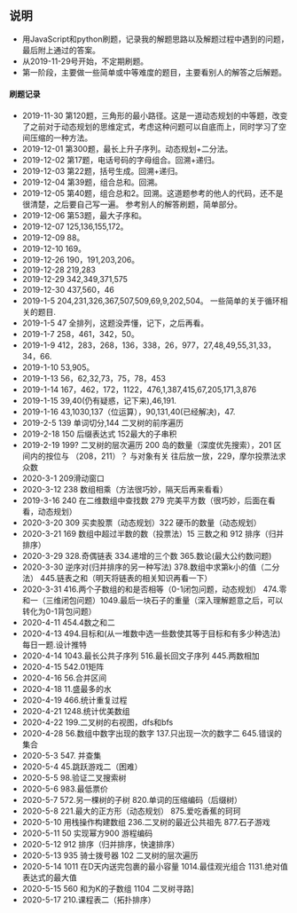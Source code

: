 ## 说明
* 用JavaScript和python刷题，记录我的解题思路以及解题过程中遇到的问题，最后附上通过的答案。
* 从2019-11-29号开始，不定期刷题。
* 第一阶段，主要做一些简单或中等难度的题目，主要看别人的解答之后解题。
#### 刷题记录
* 2019-11-30  第120题，三角形的最小路径。这是一道动态规划的中等题，改变了之前对于动态规划的思维定式，考虑这种问题可以自底而上，同时学习了空间压缩的一种方法。
* 2019-12-01  第300题，最长上升子序列。动态规划+二分法。
* 2019-12-02  第17题，电话号码的字母组合。回溯+递归。
* 2019-12-03  第22题，括号生成。回溯+递归。
* 2019-12-04  第39题，组合总和。回溯。
* 2019-12-05  第40题，组合总和2。回溯。这道题参考的他人的代码，还不是很清楚，之后要自己写一遍。
参考别人的解答刷题，简单部分。
* 2019-12-06  第53题，最大子序和。
* 2019-12-07  125,136,155,172。
* 2019-12-09  88。
* 2019-12-10 169。
* 2019-12-26 190，191,203,206。
* 2019-12-28 219,283
* 2019-12-29 342,349,371,575
* 2019-12-30 437,560，46
* 2019-1-5 204,231,326,367,507,509,69,9,202,504。 一些简单的关于循环相关的题目.
* 2019-1-5 47 全排列，这题没弄懂，记下，之后再看。
* 2019-1-7 258，461，342，50。
* 2019-1-9 412，283，268，136，338，26，977，27,48,49,55,31,33，34，66.
* 2019-1-10 53,905。
* 2019-1-13 56，62,32,73，75，78，453
* 2019-1-14 167，462，172，1122，476,1,387,415,67,205,171,3,876
* 2019-1-15 39,40(仍有疑惑，记下来),46,191.
* 2019-1-16 43,1030,137（位运算），90,131,40(已经解决)，47.
* 2019-2-5 139 单词切分,144 二叉树的前序遍历
* 2019-2-18 150 后缀表达式 152最大的子串积
* 2019-2-19 199? 二叉树的层次遍历  200 岛的数量（深度优先搜索），201 区间内的按位与  （208，211）？ 与对象有关 往后放一放，229，摩尔投票法求众数
* 2020-3-1 209滑动窗口
* 2020-3-12 238 数组相乘（方法很巧妙，隔天后再来看看）
* 2019-3-16 240 在二维数组中查找数 279 完美平方数（很巧妙，后面在看看，动态规划）
* 2020-3-20 309 买卖股票（动态规划）322 硬币的数量（动态规划）
* 2020-3-21 169 数组中超过半数的数（投票法）15 三数之和 912 排序（归并排序）
* 2020-3-29 328.奇偶链表  334.递增的三个数 365.数论(最大公约数问题)
* 2020-3-30 逆序对(归并排序的另一种写法) 378.数组中求第k小的值（二分法） 445.链表之和（明天将链表的相关知识再看一下）
* 2020-3-31 416.两个子数组的和是否相等（0-1闭包问题，动态规划） 474.零和一（三维闭包问题）1049.最后一块石子的重量（深入理解题意之后，可以转化为0-1背包问题）
* 2020-4-11 454.4数之和二
* 2020-4-13 494.目标和(从一堆数中选一些数使其等于目标和有多少种选法)  每日一题.设计推特
* 2020-4-14 1043.最长公共子序列 516.最长回文子序列  445.两数相加
* 2020-4-15 542.01矩阵
* 2020-4-16 56.合并区间
* 2020-4-18 11.盛最多的水
* 2020-4-19  466.统计重复过程
* 2020-4-21 1248.统计优美数组
* 2020-4-22 199.二叉树的右视图，dfs和bfs
* 2020-4-28 56.数组中数字出现的数字  137.只出现一次的数字二 645.错误的集合
* 2020-5-3 547. 并查集
* 2020-5-4 45.跳跃游戏二（困难）
* 2020-5-5 98.验证二叉搜索树
* 2020-5-6 983.最低票价
* 2020-5-7 572.另一棵树的子树  820.单词的压缩编码（后缀树）
* 2020-5-8 221.最大的正方形（动态规划）  875.爱吃香蕉的珂珂
* 2020-5-10 用栈操作构建数组  236.二叉树的最近公共祖先  877.石子游戏
* 2020-5-11  50 实现幂方900 游程编码
* 2020-5-12  912 排序（归并排序，快速排序）
* 2020-5-13  935 骑士拨号器 102 二叉树的层次遍历
* 2020-5-14 1011 在D天内送完包裹的最小容量 1014.最佳观光组合 1131.绝对值表达式的最大值
* 2020-5-15  560 和为K的子数组 1104 二叉树寻路]
* 2020-5-17 210.课程表二（拓扑排序）
